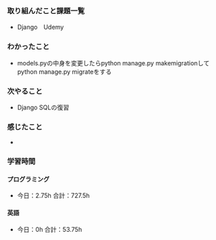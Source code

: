 ### 取り組んだこと課題一覧
- Django　Udemy
### わかったこと
- models.pyの中身を変更したらpython manage.py makemigrationしてpython manage.py migrateをする
### 次やること
- Django  SQLの復習
### 感じたこと
- 
### 学習時間
#### プログラミング
- 今日：2.75h 合計：727.5h
#### 英語
- 今日：0h 合計：53.75h
